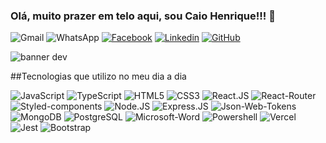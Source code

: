 
### Olá, muito prazer em telo aqui, sou Caio Henrique!!! 🤝

![Gmail](https://img.shields.io/badge/Gmail-D14836?label=caiooliveirasjc21@gmail.com&style=for-the-badge&logo=gmail&logoColor=white)
![WhatsApp](https://img.shields.io/badge/WhatsApp-25D366?style=for-the-badge&logo=whatsapp&logoColor=white)
[![Facebook](https://img.shields.io/badge/Facebook-1877F2?style=for-the-badge&logo=facebook&logoColor=white)](https://www.facebook.com/caio.henrique.dev/)
[![Linkedin](https://img.shields.io/badge/LinkedIn-0077B5?style=for-the-badge&logo=linkedin&logoColor=white)](https://www.linkedin.com/in/caio-henrique-dev/)
[![GitHub](https://img.shields.io/badge/GitHub-100000?style=for-the-badge&logo=github&logoColor=white)](https://github.com/caio-henrique-dev)

![banner dev](https://github.com/caio-henrique-dev/caio-henrique-dev/assets/115433314/d7482253-dad6-4a33-aa1f-f150d50f4443)

##Tecnologias que utilizo no meu dia a dia

![JavaScript](https://img.shields.io/badge/JavaScript-323330?style=for-the-badge&logo=javascript&logoColor=F7DF1E)
![TypeScript](https://img.shields.io/badge/TypeScript-007ACC?style=for-the-badge&logo=typescript&logoColor=white)
![HTML5](https://img.shields.io/badge/HTML5-E34F26?style=for-the-badge&logo=html5&logoColor=white)
![CSS3](https://img.shields.io/badge/CSS3-1572B6?style=for-the-badge&logo=css3&logoColor=white)
![React.JS](https://img.shields.io/badge/React-20232A?style=for-the-badge&logo=react&logoColor=61DAFB)
![React-Router](https://img.shields.io/badge/React_Router-CA4245?style=for-the-badge&logo=react-router&logoColor=white)
![Styled-components](https://img.shields.io/badge/styled--components-DB7093?style=for-the-badge&logo=styled-components&logoColor=white)
![Node.JS](https://img.shields.io/badge/Node.js-43853D?style=for-the-badge&logo=node.js&logoColor=white)
![Express.JS](https://img.shields.io/badge/Express.js-404D59?style=for-the-badge)
![Json-Web-Tokens](https://img.shields.io/badge/json%20web%20tokens-323330?style=for-the-badge&logo=json-web-tokens&logoColor=pink)
![MongoDB](https://img.shields.io/badge/MongoDB-4EA94B?style=for-the-badge&logo=mongodb&logoColor=white)
![PostgreSQL](https://img.shields.io/badge/PostgreSQL-316192?style=for-the-badge&logo=postgresql&logoColor=white)
![Microsoft-Word](https://img.shields.io/badge/Microsoft_Word-2B579A?style=for-the-badge&logo=microsoft-word&logoColor=white)
![Powershell](https://img.shields.io/badge/Powershell-2CA5E0?style=for-the-badge&logo=powershell&logoColor=white)
![Vercel](https://img.shields.io/badge/Vercel-000000?style=for-the-badge&logo=vercel&logoColor=white)
![Jest](https://img.shields.io/badge/Jest-323330?style=for-the-badge&logo=Jest&logoColor=white)
![Bootstrap](https://img.shields.io/badge/Bootstrap-563D7C?style=for-the-badge&logo=bootstrap&logoColor=white)


